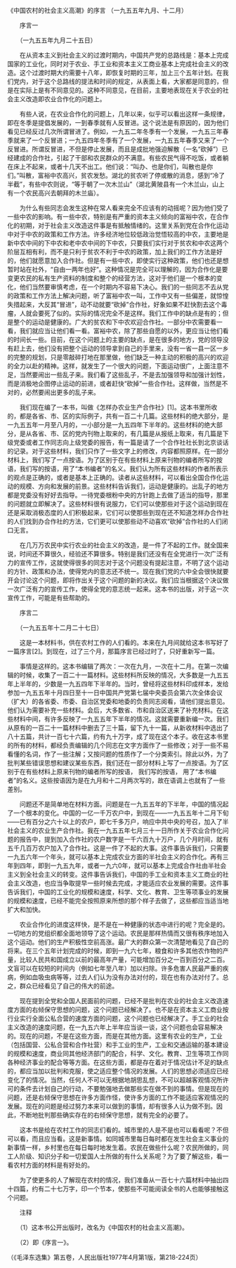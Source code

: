 《中国农村的社会主义高潮》的序言
（一九五五年九月、十二月）

　　序言一 

　　（一九五五年九月二十五日） 

　　在从资本主义到社会主义的过渡时期内，中国共产党的总路线是：基本上完成国家的工业化，同时对于农业、手工业和资本主义工商业基本上完成社会主义的改造。这个过渡时期大约需要十八年，即恢复时期的三年，加上三个五年计划。在我们党内，对于这个总路线的提法和时间的规定，从表面上看，大家都是同意的，但是在实际上是有不同意见的。这种不同意见，在目前，主要地表现在关于农业的社会主义改造即农业合作化的问题上。 

　　有些人说，在农业合作化的问题上，几年以来，似乎可以看出这样一条规律，即在冬季是提倡发展的，一到春季就有人反冒进。这个说法是有原因的，因为他们看见已经反过几次所谓冒进了。例如，一九五二年冬季有一个发展，一九五三年春季就来了一个反冒进；一九五四年冬季有了一个发展，一九五五年春季又来了一个反冒进。所谓反冒进，不但是停止发展，而且是成批地强迫解散（一名“砍掉”）已经建成的合作社，引起了干部和农民群众的不满意。有些农民气得不吃饭，或者躺在床上不起来，或者十几天不出工。他们说：“叫办、也是你们，叫散也是你们。”叫散，富裕中农高兴，贫农发愁。湖北的贫农听了停或散的消息，感到“冷了半截”，有些中农则说，“等于朝了一次木兰山”（湖北黄陂县有一个木兰山，山上有一个农民高兴去朝拜的木兰庙）。 

　　为什么有些同志会发生这种在常人看来完全不应该有的动摇呢？因为他们受了一些中农的影响。有一些中农，特别是有严重的资本主义倾向的富裕中农，在合作化的初期，对于社会主义改造这件事是有抵触情绪的。这里关系到党在合作化运动中对于中农的政策和工作方法。许多经济地位较低政治觉悟较高的中农，主要地是新中农中间的下中农和老中农中间的下中农，只要我们实行对于贫农和中农这两个阶层互相有利，而不是只利于贫农不利于中农的政策，加上我们的工作方法是好的，他们就愿意加入合作社。但是有一些中农，即使实行这种政策，他们也还是想暂时站在社外，“自由一两年也好”。这种情况是完全可以理解的，因为合作化是要变更农民的私有生产资料的制度和整个的经营方法，这对于他们是一个根本的变化，他们当然要审慎考虑，在一个时期内不容易下决心。我们的一些同志不去从党的政策和工作方法上解决问题，听了富裕中农一叫，工作中又有一些偏差，就惊惶失措起来，大反其“冒进”，动不动就要“砍掉”合作社，好象如果不赶快割去这个毒瘤，人就会要死了似的。实际的情况完全不是这样。我们工作中的缺点是有的；但是整个的运动是健康的。广大的贫农和下中农欢迎合作社。一部分中农需要看一看，我们就应当让他们看一看。富裕中农，除了那些自愿的以外，更应当让他们看的时间长一些。目前，在这个问题上的主要的缺点，是在很多的地方，党的领导没有赶上去，他们没有把整个运动的领导拿到自己的手里来，没有一省一县一区一乡的完整的规划，只是零敲碎打地在那里做，他们缺乏一种主动的积极的高兴的欢迎的全力以赴的精神。这样，就发生了一个很大的问题，下面运动很广，上面注意不足，当然要闹出一些乱子来。我们看了这些乱子，不是去加强领导和加强计划性，而是消极地企图停止运动的前进，或者赶快“砍掉”一些合作社。这样做，当然是不对的，必然要闹出更多的乱子来。 

　　我们现在编了一本书，叫做《怎样办农业生产合作社》[1]。这本书里所收的，都是各省、市、区的实际例子，共有一百二十几篇。这些材料的绝大部分，是一九五五年一月至八月的，一小部分是一九五四年下半年的。这些材料的绝大部分，是从各省、市、区的党内刊物上取来的，有几篇是从报纸上取来，有几篇是下级党委或者工作同志向上级党委的报告，有一篇是请了一个合作社社长到北京谈话的记录。对于这些材料，我们只作了一些文字上的修改，内容都照原样。在一部分材料上，我们写了一点按语。为了区别于在有些材料上原来刊物的编者所写的按语，我们写的按语，用了“本书编者”的名义。我们认为所有这些材料的作者所表示的观点是正确的，或者是基本上正确的。读者从这些材料，可以看出全国合作化运动的规模、方向和发展的前景。这些材料告诉我们，运动是健康的。出乱子的地方都是党委没有好好去指导。一待党委根粉中央的方针跑上去做了适当的指导，那里的问题就立即解决了。这些材料很有说服力，它们可以使那些对于这个运动到现在还是采取消极态度的人们积极起来，它们可以使那些到现在还不知道怎样办合作社的人们找到办合作社的方法，它们更可以使那些动不动喜欢“砍掉”合作社的人们闭口无言。 

　　在几万万农民中实行农业的社会主义的改造，是一件了不起的工作。就全国来说，时间还不算很久，经验还不算很多。特别是我们还没有在全党进行一次广泛有力的宣传工作，这就使得很多的同志对于这个问题没有提起注意，不明了这个运动的方针、政策和办法，使得党内的意志还不统一。现在我们党的六中全会很快就要开会讨论这个问题，即将作出关于这个问题的新的决议。我们应当根据这个决议做一次广泛有力的宣传工作，使得全党的意志统一起来。这本书的出版，对于这一次宣传工作，可能是有些帮助的。 

　　序言二 

　　（一九五五年十二月二十七日） 

　　这是一本材料书，供在农村工作的人们看的。本来在九月间就给这本书写好了一篇序言[2]。到现在，过了三个月，那篇序言已经过时了，只好重新写一篇。 

　　事情是这样的。这本书编辑了两次：一次在九月，一次在十二月。在第一次编辑的时候，收集了一百二十一篇材料。这些材料所反映的情况，大多数是一九五五年上半年的，少数是一九五四年下半年的。当时，曾经将这些材料印成样本，发给参加一九五五年十月四日至十一日中国共产党第七届中央委员会第六次全体会议（扩大）的各省委、市委、自治区党委和地委的负责同志阅看，请他们提出意见。他们认为需要补充一些材料。会后，大多数省、市和自治区送来了补充材料。在这些材料中间，有许多反映了一九五五年下半年的情况。这就需要重新编一次。我们从原有的一百二十一篇材料中删去了三十篇，留下九十一篇，从新收材料中选出了八十五篇，共计一百七十六篇，约有九十万字，成了现在这个本子。收在这本书里的所有的材料，都经负责编辑的几个同志在文字方面作了一些修改；对于一些不易看懂的名词，作了一些注解；又按问题的性质作了一个分类索引。除此以外，为了批判某些错误思想和建议某些东西，我们还在一部分材料上写了一点按语。为了区别于在有些材料上原来刊物的编者所写的按语， 我们写的按语， 用了“本书编者”的名义。这些按语因为是在九月和十二月两次写的，故在语调上也就有了一些差别。 

　　问题还不是简单地在材料方面。问题是在一九五五年的下半年，中国的情况起了一个根本的变化。中国的一亿一千万农户中，到现在——一九五五年十二月下旬——已有百分之六十以上的农户，即七千多万户，响应中共中央的号召，加入了半社会主义的农业生产合作社。我在一九五五年七月三十一日所作关于农业合作化问题的报告中，提到加入合作社的农户数字是一千六百九十万户，几个月时间，就有五千几百万农户加入了合作社。这是一件了不起的大事。这件事告诉我们，只需要一九五六年一个年头，就可以基本上完成农业方面的半社会主义的合作化。再有三年到四年，即到一九五九年，或者一九六0年，就可以基本上完成合作社由半社会主义到全社会主义的转变。这件事告诉我们，中国的手工业和资本主义工商业的社会主义改造，也应当争取提早一些时候去完成，才能适应农业发展的需要。这件事告诉我们，中国的工业化的规模和速度，科学、文化、教育、卫生等项事业的发展的规模和速度，已经不能完全按照原来所想的那个样子去做了，这些都应当适当地扩大和加快。 

　　农业合作化的进度这样快，是不是在一种健康的状态中进行的呢？完全是的。一切地方的党组织都全面地领导了这个运动。农民是那样热情而又很有秩序地加入这个运动。他们的生产积极性空前高涨。最广大的群众第一次清楚地看见了自己的将来。在三个五年计划完成的时候，即到一九六七年，粮食和许多其他农作物的产量，比较人民共和国成立以前的最高年产量，可能增加百分之一百到百分之二百。文盲可以在较短的时间内（例如七年至八年）加以扫除。许多危害人民最严重的疾病，例如血吸虫病等等，过去人们认为没有办法对付的，现在也有办法对付了。总之，群众已经看见了自己的伟大的前途。 

　　现在提到全党和全国人民面前的问题，已经不是批判在农业的社会主义改造速度方面的右倾保守思想的问题，这个问题已经解决了。也不是在资本主义工商业按行业实行全面公私合营的速度方面的问题，这个问题也已经解决了。手工业的社会主义改造的速度问题，在一九五六年上半年应当谈一谈，这个问题也会容易解决的。现在的问题，不是在这些方面，而是在其他方面。这里有农业的生产，工业（包括国营、公私合营和合作社营）和手工业的生产，工业和交通运输的基本建设的规模和速度，商业同其他经济部门的配合，科学、文化。教育、卫生等项工作同各种经济事业的配合等等方面。在这些方面，都是存在着对于情况估计不足的缺点的，都应当加以批判和克服，使之适应整个情况的发展。人们的思想必须适应已经变化了的情况。当然，任何人不可以无根据地胡思乱想，不可以超越客观情况所许可的条件去计划自己的行动，不要勉强地去做那些实在做不到的事情。但是现在的问题，还是右倾保守思想在许多方面作怪，使许多方面的工作不能适应客观情况的发展。现在的问题是经过努力本来可以做到的事情，却有很多人认为做不到。因此，不断地批判那些确实存在的右倾保守思想，就有完全的必要了。 

　　这本书是给在农村工作的同志们看的。城市里的人是不是也可以看看呢？不但可以看，而且应当看。这是新事情。如同城市里每日每时都在发生社会主义事业的新事情一样，乡村里也在每日每时地发生着。农民在做些什么呢？农民所做的，同工人阶级、知识分子和一切爱国人士所做的有什么关系呢？为了要了解这些，看一看农村方面的材料是有好处的。 

　　为了使更多的人了解现在农村的情况，我们准备从一百七十六篇材料中抽出四十四篇，约有二十七万字，印一个节本，使那些不可能阅读全书的人也能够接触这个问题。 

　　注释 

　　（1）这本书公开出版时，改名为《中国农村的社会主义高潮》。 

　　（2）即《序言一》。 

（《毛泽东选集》第五卷，人民出版社1977年4月第1版，第218-224页） 


 

　　 


